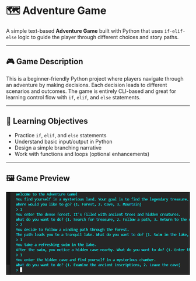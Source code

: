 # 🗺️ Adventure Game

A simple text-based **Adventure Game** built with Python that uses `if-elif-else` logic to guide the player through different choices and story paths.

---

## 🎮 Game Description

This is a beginner-friendly Python project where players navigate through an adventure by making decisions. Each decision leads to different scenarios and outcomes. The game is entirely CLI-based and great for learning control flow with `if`, `elif`, and `else` statements.

---

## 🧠 Learning Objectives

- Practice `if`, `elif`, and `else` statements
- Understand basic input/output in Python
- Design a simple branching narrative
- Work with functions and loops (optional enhancements)

---

## 🖼️ Game Preview

<img src="ScreenShot4.png" alt="Traffic Simulation Preview" width="700"/>

